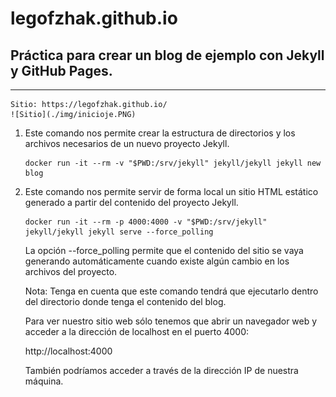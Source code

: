 # legofzhak.github.io

## Práctica para crear un blog de ejemplo con Jekyll y GitHub Pages.
---

    Sitio: https://legofzhak.github.io/
    ![Sitio](./img/inicioje.PNG)

1. Este comando nos permite crear la estructura de directorios y los archivos necesarios de un nuevo proyecto Jekyll.

    ```
    docker run -it --rm -v "$PWD:/srv/jekyll" jekyll/jekyll jekyll new blog
    ```

2. Este comando nos permite servir de forma local un sitio HTML estático generado a partir del contenido del proyecto Jekyll.

    ```
    docker run -it --rm -p 4000:4000 -v "$PWD:/srv/jekyll" jekyll/jekyll jekyll serve --force_polling  
    ```

    La opción --force_polling permite que el contenido del sitio se vaya generando automáticamente cuando existe algún cambio en los archivos del proyecto.

    Nota: Tenga en cuenta que este comando tendrá que ejecutarlo dentro del directorio donde tenga el contenido del blog.

    Para ver nuestro sitio web sólo tenemos que abrir un navegador web y acceder a la dirección de localhost en el puerto 4000:

    http://localhost:4000

    También podríamos acceder a través de la dirección IP de nuestra máquina.
